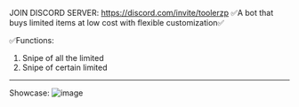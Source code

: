 JOIN DISCORD SERVER: https://discord.com/invite/toolerzp
✅A bot that buys limited items at low cost with flexible customization✅

✅Functions:
1) Snipe of all the limited
2) Snipe of certain limited
-------------------------------------------------------------------------------------------------------------------------------











Showcase:
![image](https://github.com/user-attachments/assets/0c1ed456-5c6b-4919-98bf-1ca744a0fe65)
